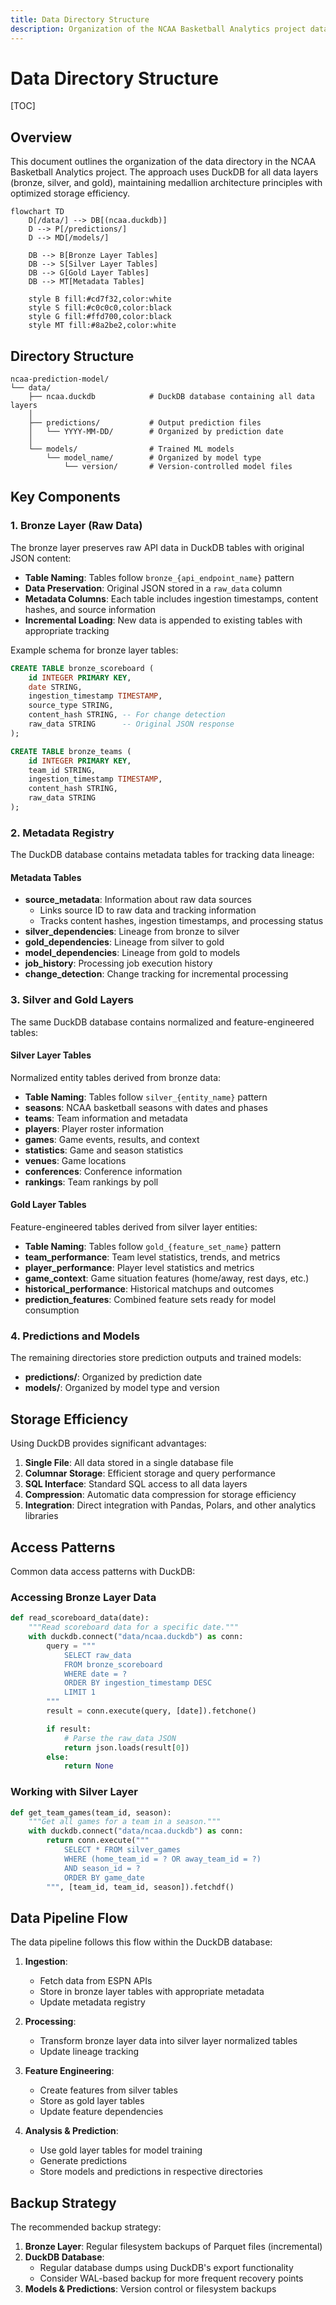 ```yaml
---
title: Data Directory Structure
description: Organization of the NCAA Basketball Analytics project data directory with DuckDB integration
---
```


# Data Directory Structure

[TOC]

## Overview

This document outlines the organization of the data directory in the NCAA Basketball Analytics project. The approach uses DuckDB for all data layers (bronze, silver, and gold), maintaining medallion architecture principles with optimized storage efficiency.

```mermaid
flowchart TD
    D[/data/] --> DB[(ncaa.duckdb)]
    D --> P[/predictions/]
    D --> MD[/models/]

    DB --> B[Bronze Layer Tables]
    DB --> S[Silver Layer Tables]
    DB --> G[Gold Layer Tables]
    DB --> MT[Metadata Tables]

    style B fill:#cd7f32,color:white
    style S fill:#c0c0c0,color:black
    style G fill:#ffd700,color:black
    style MT fill:#8a2be2,color:white
```

## Directory Structure

```
ncaa-prediction-model/
└── data/
    ├── ncaa.duckdb            # DuckDB database containing all data layers
    │
    ├── predictions/           # Output prediction files
    │   └── YYYY-MM-DD/        # Organized by prediction date
    │
    └── models/                # Trained ML models
        └── model_name/        # Organized by model type
            └── version/       # Version-controlled model files
```

## Key Components

### 1. Bronze Layer (Raw Data)

The bronze layer preserves raw API data in DuckDB tables with original JSON content:

- **Table Naming**: Tables follow `bronze_{api_endpoint_name}` pattern
- **Data Preservation**: Original JSON stored in a `raw_data` column
- **Metadata Columns**: Each table includes ingestion timestamps, content hashes, and source information
- **Incremental Loading**: New data is appended to existing tables with appropriate tracking

Example schema for bronze layer tables:

```sql
CREATE TABLE bronze_scoreboard (
    id INTEGER PRIMARY KEY,
    date STRING,
    ingestion_timestamp TIMESTAMP,
    source_type STRING,
    content_hash STRING, -- For change detection
    raw_data STRING      -- Original JSON response
);

CREATE TABLE bronze_teams (
    id INTEGER PRIMARY KEY,
    team_id STRING,
    ingestion_timestamp TIMESTAMP,
    content_hash STRING,
    raw_data STRING
);
```

### 2. Metadata Registry

The DuckDB database contains metadata tables for tracking data lineage:

#### Metadata Tables

- **source_metadata**: Information about raw data sources
  - Links source ID to raw data and tracking information
  - Tracks content hashes, ingestion timestamps, and processing status
- **silver_dependencies**: Lineage from bronze to silver
- **gold_dependencies**: Lineage from silver to gold
- **model_dependencies**: Lineage from gold to models
- **job_history**: Processing job execution history
- **change_detection**: Change tracking for incremental processing

### 3. Silver and Gold Layers

The same DuckDB database contains normalized and feature-engineered tables:

#### Silver Layer Tables

Normalized entity tables derived from bronze data:

- **Table Naming**: Tables follow `silver_{entity_name}` pattern
- **seasons**: NCAA basketball seasons with dates and phases
- **teams**: Team information and metadata
- **players**: Player roster information
- **games**: Game events, results, and context
- **statistics**: Game and season statistics
- **venues**: Game locations
- **conferences**: Conference information
- **rankings**: Team rankings by poll

#### Gold Layer Tables

Feature-engineered tables derived from silver layer entities:

- **Table Naming**: Tables follow `gold_{feature_set_name}` pattern
- **team_performance**: Team level statistics, trends, and metrics
- **player_performance**: Player level statistics and metrics
- **game_context**: Game situation features (home/away, rest days, etc.)
- **historical_performance**: Historical matchups and outcomes
- **prediction_features**: Combined feature sets ready for model consumption

### 4. Predictions and Models

The remaining directories store prediction outputs and trained models:

- **predictions/**: Organized by prediction date
- **models/**: Organized by model type and version

## Storage Efficiency

Using DuckDB provides significant advantages:

1. **Single File**: All data stored in a single database file
2. **Columnar Storage**: Efficient storage and query performance
3. **SQL Interface**: Standard SQL access to all data layers
4. **Compression**: Automatic data compression for storage efficiency
5. **Integration**: Direct integration with Pandas, Polars, and other analytics libraries

## Access Patterns

Common data access patterns with DuckDB:

### Accessing Bronze Layer Data

```python
def read_scoreboard_data(date):
    """Read scoreboard data for a specific date."""
    with duckdb.connect("data/ncaa.duckdb") as conn:
        query = """
            SELECT raw_data
            FROM bronze_scoreboard
            WHERE date = ?
            ORDER BY ingestion_timestamp DESC
            LIMIT 1
        """
        result = conn.execute(query, [date]).fetchone()

        if result:
            # Parse the raw_data JSON
            return json.loads(result[0])
        else:
            return None
```

### Working with Silver Layer

```python
def get_team_games(team_id, season):
    """Get all games for a team in a season."""
    with duckdb.connect("data/ncaa.duckdb") as conn:
        return conn.execute("""
            SELECT * FROM silver_games
            WHERE (home_team_id = ? OR away_team_id = ?)
            AND season_id = ?
            ORDER BY game_date
        """, [team_id, team_id, season]).fetchdf()
```

## Data Pipeline Flow

The data pipeline follows this flow within the DuckDB database:

1. **Ingestion**:
   - Fetch data from ESPN APIs
   - Store in bronze layer tables with appropriate metadata
   - Update metadata registry

2. **Processing**:
   - Transform bronze layer data into silver layer normalized tables
   - Update lineage tracking

3. **Feature Engineering**:
   - Create features from silver tables
   - Store as gold layer tables
   - Update feature dependencies

4. **Analysis & Prediction**:
   - Use gold layer tables for model training
   - Generate predictions
   - Store models and predictions in respective directories

## Backup Strategy

The recommended backup strategy:

1. **Bronze Layer**: Regular filesystem backups of Parquet files (incremental)
2. **DuckDB Database**:
   - Regular database dumps using DuckDB's export functionality
   - Consider WAL-based backup for more frequent recovery points
3. **Models & Predictions**: Version control or filesystem backups

